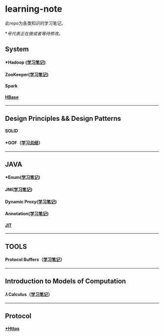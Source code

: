 # learning-note
此repo为各类知识的学习笔记。

**号代表正在做或者等待修改。*

## System

#### *Hadoop ([学习笔记](doc/hadoop-learning-roadmap.md))

#### ZooKeeper([学习笔记](doc/zookeeper.md))

#### Spark

#### [HBase](./doc/hbase.md)



---

## Design Principles && Design Patterns

#### SOLID

#### *GOF（[学习总结](doc/design-pattern-gof.md)）



---

## JAVA 

#### *Enum([学习笔记](doc/java-enum.md))

#### JNI([学习笔记](doc/java-jni.md))

#### Dynamic Proxy([学习笔记](doc/java-daynamic-proxy.md))

#### Annotation([学习笔记](doc/java-annotation.md))

#### [JIT](./doc/java-jit.md)



---

## TOOLS

#### Protocol Buffers（[学习笔记](doc/tool-protocol-buffer.md)）



---

## Introduction to Models of Computation

#### 𝜆 Calculus（[学习笔记](doc/lambda-calculus.md)）



---

## Protocol

#### [*Https](doc/https.md)